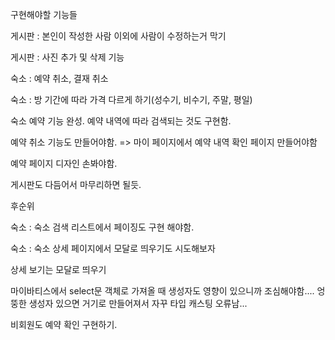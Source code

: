 구현해야할 기능들

게시판 : 본인이 작성한 사람 이외에 사람이 수정하는거 막기

게시판 : 사진 추가 및 삭제 기능


숙소 : 예약 취소, 결재 취소

숙소 : 방 기간에 따라 가격 다르게 하기(성수기, 비수기, 주말, 평일)

숙소 예약 기능 완성. 예약 내역에 따라 검색되는 것도 구현함. 

예약 취소 기능도 만들어야함. => 마이 페이지에서 예약 내역 확인 페이지 만들어야함



예약 페이지 디자인 손봐야함.

게시판도 다듬어서 마무리하면 될듯.

후순위

숙소 : 숙소 검색 리스트에서 페이징도 구현 해야함.

숙소 : 숙소 상세 페이지에서 모달로 띄우기도 시도해보자

상세 보기는 모달로 띄우기


마이바티스에서 select문 객체로 가져올 때 생성자도 영향이 있으니까 조심해야함....
엉뚱한 생성자 있으면 거기로 만들어져서 자꾸 타입 캐스팅 오류남...



비회원도 예약 확인 구현하기.